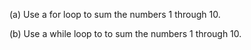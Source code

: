 (a) Use a for loop to sum the numbers 1 through 10.

(b) Use a while loop to to sum the numbers 1 through 10.